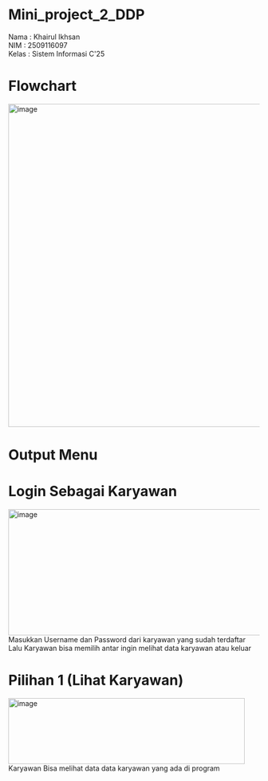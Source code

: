 # Mini_project_2_DDP
Nama   : Khairul Ikhsan<br>
NIM    : 2509116097<br>
Kelas  : Sistem Informasi C'25

# Flowchart
<img width="1221" height="648" alt="image" src="https://github.com/user-attachments/assets/437c2f63-5c51-4964-8205-58ec4eacef1b" />

# Output Menu
# Login Sebagai Karyawan
<img width="1486" height="253" alt="image" src="https://github.com/user-attachments/assets/475be31a-f7f7-46dc-a19b-61e8d893339f" /><br>
Masukkan Username dan Password dari karyawan yang sudah terdaftar<br>
Lalu Karyawan bisa memilih antar ingin melihat data karyawan atau keluar

# Pilihan 1 (Lihat Karyawan)
<img width="474" height="132" alt="image" src="https://github.com/user-attachments/assets/6631795b-a2ae-4575-a61a-613e1b628b1a" /><br>
Karyawan Bisa melihat data data karyawan yang ada di program
